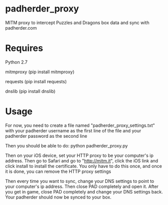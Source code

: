 # padherder_proxy
MITM proxy to intercept Puzzles and Dragons box data and sync with padherder.com

# Requires
Python 2.7

mitmproxy (pip install mitmproxy)

requests (pip install requests)

dnslib (pip install dnslib)


# Usage
For now, you need to create a file named "padherder_proxy_settings.txt" with your padherder username as the first
line of the file and your padherder password as the second line

Then you should be able to do:
python padherder_proxy.py

Then on your iOS device, set your HTTP proxy to be your computer's ip address. Then go to Safari and go to "http://mitm.it", click the iOS link and click install to install the certificate. You only have to do this once, and once it is done, you can remove the HTTP proxy settings

Then every time you want to sync, change your DNS settings to point to your computer's ip address. Then close PAD completely and open it. After you get in game, close PAD completely and change your DNS settings back. Your padherder should now be synced to your box.
